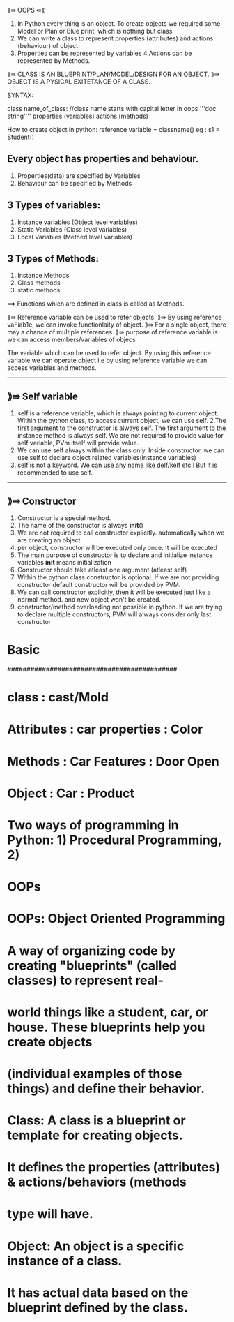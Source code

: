 ⟫⇛                           OOPS                                     ⇚⟪

1. In Python every thing is an object. To create objects we required some Model or Plan or Blue 
    print, which is nothing but class.
2. We can write a class to represent properties (attributes) and actions (behaviour) of object.
3. Properties can be represented by variables
4.Actions can be represented by Methods.


⟫⇛ CLASS IS AN BLUEPRINT/PLAN/MODEL/DESIGN FOR AN OBJECT.
⟫⇛ OBJECT IS A PYSICAL EXITETANCE OF A CLASS.

SYNTAX:

class name_of_class:        //class name starts with capital letter in oops
    '''doc string''''
    properties (variables)
    actions (methods)

How to create object in python:
    reference variable = classname()
    eg :   s1 = Student()

Every object has properties and behaviour.
-------------------------------------------
1. Properties(data) are specified by Variables
2. Behaviour can be specified by Methods

3 Types of variables:
-----------------------------------------------------
1. Instance variables (Object level variables)
2. Static Variables (Class level variables)
3. Local Variables (Methed level variables)

3 Types of Methods:
------------------------------------
1. Instance Methods
2. Class methods
3. static methods

==> Functions which are defined in class is called as Methods.

⟫⇛ Reference variable can be used to refer objects.
⟫⇛ By using reference vaFiab1e, we can invoke functionlaity of object.
⟫⇛ For a single object, there may a chance of multiple references.
⟫⇛ purpose of reference variable is we can access members/variables of objecs

The variable which can be used to refer object.
By using this reference variable we can operate object i.e by
using reference variable we can access variables and methods.




------------------------------------------------------------------------
⟫⇛ Self variable
------------------------------------------------------------------------
1. self is a reference variable, which is always pointing to current object.
Within the python class, to access current object, we can use self.
2.The first argument to the constructor is always self.
The first argument to the instance method is always self.
We are not required to provide value for self variable, PVm itself will provide
value.
3. We can use self always within the class only.
Inside constructor, we can use self to declare object related variables(instance
variables)
4. self is not a keyword. We can use any name like delf/kelf etc.l
   But it is recommended to use self.



------------------------------------------------------------------------
⟫⇛ Constructor
------------------------------------------------------------------------
1. Constructor is a special method.
2. The name of the constructor is always
    __init__()
3. We are not required to call constructor explicitly.
   automatically when we are creating an object.
4. per object, constructor will be executed only once.
   It will be executed
5. The main purpose of constructor is to declare and initialize instance variables
    __init__ means initialization
6. Constructor should take atleast one argument (atleast self)
7. Within the python class constructor is optional. If we are not providing
   constructor default constructor will be provided by PVM.
8. We can call constructor explicitly, then it will be executed just like a normal
   method. and new object won't be created.
9. constructor/method overloading not possible in python.
   If we are trying to declare multiple constructors, PVM will always consider 
   only last constructor




# Basic
############################################

# class : cast/Mold
# Attributes : car properties : Color
# Methods : Car Features : Door Open
# Object : Car : Product

# Two ways of programming in Python: 1) Procedural Programming, 2)
# OOPs
# OOPs: Object Oriented Programming
# A way of organizing code by creating "blueprints" (called classes) to represent real-
# world things like a student, car, or house. These blueprints help you create objects
# (individual examples of those things) and define their behavior.
# Class: A class is a blueprint or template for creating objects.
# It defines the properties (attributes) & actions/behaviors (methods
# type will have.
# Object: An object is a specific instance of a class.
# It has actual data based on the blueprint defined by the class.









